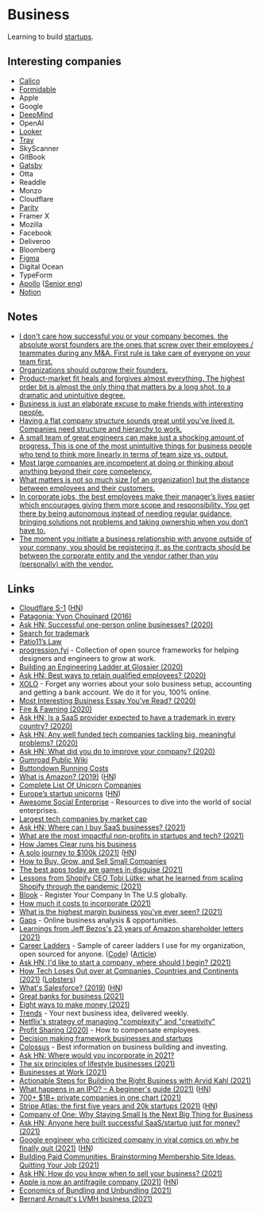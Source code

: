 # Business

Learning to build [startups](startups/startups.md).

## Interesting companies

- [Calico](https://www.calicolabs.com/)
- [Formidable](https://formidable.com/careers/)
- Apple
- Google
- [DeepMind](https://deepmind.com/careers/jobs)
- OpenAI
- [Looker](https://www.parity.io/jobs/)
- [Tray](https://tray.io/careers)
- SkyScanner
- GitBook
- [Gatsby](https://www.gatsbyjs.com/careers/)
- Otta
- Readdle
- Monzo
- Cloudflare
- [Parity](https://www.parity.io/jobs/)
- Framer X
- Mozilla
- Facebook
- Deliveroo
- Bloomberg
- [Figma](https://www.figma.com/careers/)
- Digital Ocean
- TypeForm
- [Apollo](https://www.apollographql.com/careers/) ([Senior eng](https://www.apollographql.com/careers/positions/#Senior-Backend-Software-Engineer:b8ec842e-e79a-455e-a665-b312892d946e))
- [Notion](https://www.notion.so/Work-at-Notion-e7aeb157238a4603a2964b28c646f07f)

## Notes

- [I don't care how successful you or your company becomes, the absolute worst founders are the ones that screw over their employees / teammates during any M&A. First rule is take care of everyone on your team first.](https://twitter.com/ajt/status/1379303139870961666)
- [Organizations should outgrow their founders.](https://twitter.com/joshsimmons/status/1379326794373898242)
- [Product-market fit heals and forgives almost everything. The highest order bit is almost the only thing that matters by a long shot, to a dramatic and unintuitive degree.](https://twitter.com/visakanv/status/1382128300189839360)
- [Business is just an elaborate excuse to make friends with interesting people.](https://twitter.com/awilkinson/status/1390741017079422979)
- [Having a flat company structure sounds great until you've lived it. Companies need structure and hierarchy to work.](https://twitter.com/iamharaldur/status/1395084530609004549)
- [A small team of great engineers can make just a shocking amount of progress. This is one of the most unintuitive things for business people who tend to think more linearly in terms of team size vs. output.](https://twitter.com/jaltma/status/1395479778346426372)
- [Most large companies are incompetent at doing or thinking about anything beyond their core competency.](https://twitter.com/austin_rief/status/1397526266442625032)
- [What matters is not so much size [of an organization] but the distance between employees and their customers.](https://twitter.com/johnmaeda/status/1422510958195482630)
- [In corporate jobs, the best employees make their manager’s lives easier which encourages giving them more scope and responsibility. You get there by being autonomous instead of needing regular guidance, bringing solutions not problems and taking ownership when you don’t have to.](https://twitter.com/Carnage4Life/status/1408423307494400004)
- [The moment you initiate a business relationship with anyone outside of your company, you should be registering it, as the contracts should be between the corporate entity and the vendor rather than you (personally) with the vendor.](https://www.reddit.com/r/SaaS/comments/oz8m6m/registering_a_company/)

## Links

- [Cloudflare S-1](https://www.sec.gov/Archives/edgar/data/1477333/000119312519222176/d735023ds1.htm) ([HN](https://news.ycombinator.com/item?id=20706702))
- [Patagonia: Yvon Chouinard (2016)](https://overcast.fm/+Ht3pSUGdQ)
- [Ask HN: Successful one-person online businesses? (2020)](https://news.ycombinator.com/item?id=22858035)
- [Search for trademark](https://www.gov.uk/search-for-trademark)
- [Patio11’s Law](https://secondbreakfast.co/patio11-s-law)
- [progression.fyi](https://www.progression.fyi/) - Collection of open source frameworks for helping designers and engineers to grow at work.
- [Building an Engineering Ladder at Glossier (2020)](https://medium.com/glossier/building-an-engineering-ladder-at-glossier-e7fc3a390695)
- [Ask HN: Best ways to retain qualified employees? (2020)](https://news.ycombinator.com/item?id=23746156)
- [XOLO](https://www.xolo.io/) - Forget any worries about your solo business setup, accounting and getting a bank account. We do it for you, 100% online.
- [Most Interesting Business Essay You’ve Read? (2020)](https://kscarrott.com/biz-essays/)
- [Fire & Fawning (2020)](https://www.profgalloway.com/fire-fawning)
- [Ask HN: Is a SaaS provider expected to have a trademark in every country? (2020)](https://news.ycombinator.com/item?id=24195375)
- [Ask HN: Any well funded tech companies tackling big, meaningful problems? (2020)](https://news.ycombinator.com/item?id=24408324)
- [Ask HN: What did you do to improve your company? (2020)](https://news.ycombinator.com/item?id=24398077)
- [Gumroad Public Wiki](https://www.notion.so/Public-Wiki-72663c59ed5a432a9d52accafd8f166e)
- [Buttondown Running Costs](https://www.notion.so/Running-Costs-f29729ded5494272947f656440967cbf)
- [What is Amazon? (2019)](https://zackkanter.com/2019/03/13/what-is-amazon/) ([HN](https://news.ycombinator.com/item?id=24878422))
- [Complete List Of Unicorn Companies](https://www.cbinsights.com/research-unicorn-companies)
- [Europe’s startup unicorns](https://sifted.eu/rankings/european-unicorn-startups) ([HN](https://news.ycombinator.com/item?id=25185528))
- [Awesome Social Enterprise](https://github.com/RayBB/awesome-social-enterprise) - Resources to dive into the world of social enterprises.
- [Largest tech companies by market cap](https://companiesmarketcap.com/tech/largest-tech-companies-by-market-cap/)
- [Ask HN: Where can I buy SaaS businesses? (2021)](https://news.ycombinator.com/item?id=25817871)
- [What are the most impactful non-profits in startups and tech? (2021)](https://twitter.com/schlaf/status/1357413874291662848)
- [How James Clear runs his business](https://twitter.com/lexpaval/status/1359834580539371520)
- [A solo journey to $100k (2021)](https://draculatheme.com/pro/journey) ([HN](https://news.ycombinator.com/item?id=26262989))
- [How to Buy, Grow, and Sell Small Companies](https://www.microacquisitions.com/how-to-buy-small-companies)
- [The best apps today are games in disguise (2021)](https://twitter.com/Tocelot/status/1370771791891861515)
- [Lessons from Shopify CEO Tobi Lütke: what he learned from scaling Shopify through the pandemic (2021)](https://calacanis.com/2021/03/18/lessons-from-shopify-ceo-tobi-lutke-what-he-learned-from-scaling-shopify-through-the-pandemic-this-week-in-startups-blog/)
- [Blook](https://www.blook.io/) - Register Your Company In The U.S globally.
- [How much it costs to incorporate (2021)](https://twitter.com/JoshWComeau/status/1377336821961654279)
- [What is the highest margin business you've ever seen? (2021)](https://twitter.com/businessbarista/status/1378827193422393355)
- [Gaps](https://gaps.com/) - Online business analysis & opportunities.
- [Learnings from Jeff Bezos's 23 years of Amazon shareholder letters (2021)](https://twitter.com/sumitgrrg/status/1381227286238666752)
- [Career Ladders](https://career-ladders.dev/) - Sample of career ladders I use for my organization, open sourced for anyone. ([Code](https://github.com/sdras/career-ladders)) ([Article](https://css-tricks.com/the-importance-of-career-laddering/))
- [Ask HN: I'd like to start a company, where should I begin? (2021)](https://news.ycombinator.com/item?id=26869271)
- [How Tech Loses Out over at Companies, Countries and Continents (2021)](https://berthub.eu/articles/posts/how-tech-loses-out/) ([Lobsters](https://lobste.rs/s/iz5vhn/how_tech_loses_out_over_at_companies))
- [What's Salesforce? (2019)](https://retool.com/blog/salesforce-for-engineers/) ([HN](https://news.ycombinator.com/item?id=27016600))
- [Great banks for business (2021)](https://twitter.com/mjackson/status/1393298475970744324)
- [Eight ways to make money (2021)](https://twitter.com/lennysan/status/1392862308951498754)
- [Trends](https://trends.co/) - Your next business idea, delivered weekly.
- [Netflix's strategy of managing "complexity" and "creativity"](https://twitter.com/TrungTPhan/status/1395389066703622145)
- [Profit Sharing (2020)](https://paul.copplest.one/blog/profit-sharing.html) - How to compensate employees.
- [Decision making framework businesses and startups](https://paul.copplest.one/levels/business.html#general)
- [Colossus](https://www.joincolossus.com/) - Best information on business building and investing.
- [Ask HN: Where would you incorporate in 2021?](https://news.ycombinator.com/item?id=27288453)
- [The six principles of lifestyle businesses (2021)](https://blog.alexmaccaw.com/the-six-principles-of-lifestyle-businesses/)
- [Businesses at Work (2021)](https://www.okta.com/sites/default/files/2021-03/Businesses-at-Work-2021.pdf)
- [Actionable Steps for Building the Right Business with Arvid Kahl (2021)](https://www.indiehackers.com/podcast/212-arvid-kahl)
- [What happens in an IPO? – A beginner's guide (2021)](https://www.simplanations.in/p/ipo-1) ([HN](https://news.ycombinator.com/item?id=27538095))
- [700+ $1B+ private companies in one chart (2021)](https://twitter.com/ekmokaya/status/1409007634246770689)
- [Stripe Atlas: the first five years and 20k startups (2021)](https://stripe.com/blog/atlas-first-five-years) ([HN](https://news.ycombinator.com/item?id=27700804))
- [Company of One: Why Staying Small Is the Next Big Thing for Business](https://www.indiebound.org/book/9780358213253)
- [Ask HN: Anyone here built successful SaaS/startup just for money? (2021)](https://news.ycombinator.com/item?id=27853352)
- [Google engineer who criticized company in viral comics on why he finally quit (2021)](https://mashable.com/article/google-engineer-manu-cornet-comics-critique) ([HN](https://news.ycombinator.com/item?id=27841963))
- [Building Paid Communities, Brainstorming Membership Site Ideas, Quitting Your Job (2021)](https://open.spotify.com/episode/6da18PQNxzswKkS98y2Qqk?si=zC372HhSQoaCNe0YCf_KJw)
- [Ask HN: How do you know when to sell your business? (2021)](https://news.ycombinator.com/item?id=27979749)
- [Apple is now an antifragile company (2021)](https://tidbits.com/2021/07/30/apple-is-now-an-antifragile-company/) ([HN](https://news.ycombinator.com/item?id=28030327))
- [Economics of Bundling and Unbundling (2021)](https://matt-rickard.com/bundling-unbundling-economics/)
- [Bernard Arnault's LVMH business (2021)](https://twitter.com/TrungTPhan/status/1421496101295722498)
